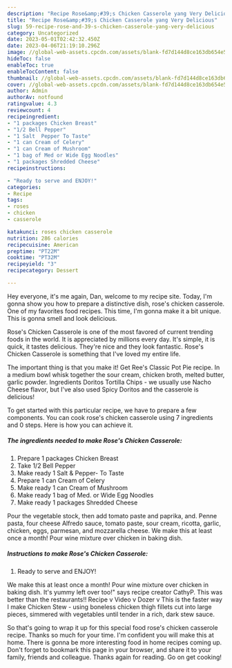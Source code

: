```yaml
---
description: "Recipe Rose&amp;#39;s Chicken Casserole yang Very Delicious"
title: "Recipe Rose&amp;#39;s Chicken Casserole yang Very Delicious"
slug: 59-recipe-rose-and-39-s-chicken-casserole-yang-very-delicious
category: Uncategorized
date: 2023-05-01T02:42:32.450Z
date: 2023-04-06T21:19:10.296Z
image: //global-web-assets.cpcdn.com/assets/blank-fd7d144d8ce163db654e5a02c40b08a2775adb7897d16e4062681dc7e1b2800f.png
hideToc: false
enableToc: true
enableTocContent: false
thumbnail: //global-web-assets.cpcdn.com/assets/blank-fd7d144d8ce163db654e5a02c40b08a2775adb7897d16e4062681dc7e1b2800f.png
cover: //global-web-assets.cpcdn.com/assets/blank-fd7d144d8ce163db654e5a02c40b08a2775adb7897d16e4062681dc7e1b2800f.png
author: Admin
authorAv: notfound
ratingvalue: 4.3
reviewcount: 4
recipeingredient:
- "1 packages Chicken Breast"
- "1/2 Bell Pepper"
- "1 Salt  Pepper To Taste"
- "1 can Cream of Celery"
- "1 can Cream of Mushroom"
- "1 bag of Med or Wide Egg Noodles"
- "1 packages Shredded Cheese"
recipeinstructions:

- "Ready to serve and ENJOY!"
categories:
- Recipe
tags:
- roses
- chicken
- casserole

katakunci: roses chicken casserole 
nutrition: 286 calories
recipecuisine: American
preptime: "PT22M"
cooktime: "PT32M"
recipeyield: "3"
recipecategory: Dessert

---
```



Hey everyone, it's me again, Dan, welcome to my recipe site. Today, I'm gonna show you how to prepare a distinctive dish, rose&#39;s chicken casserole. One of my favorites food recipes. This time, I'm gonna make it a bit unique. This is gonna smell and look delicious.

Rose&#39;s Chicken Casserole is one of the most favored of current trending foods in the world. It is appreciated by millions every day. It's simple, it is quick, it tastes delicious. They're nice and they look fantastic. Rose&#39;s Chicken Casserole is something that I've loved my entire life.

The important thing is that you make it! Get Ree&#39;s Classic Pot Pie recipe. In a medium bowl whisk together the sour cream, chicken broth, melted butter, garlic powder. Ingredients Doritos Tortilla Chips - we usually use Nacho Cheese flavor, but I&#39;ve also used Spicy Doritos and the casserole is delicious!


To get started with this particular recipe, we have to prepare a few components. You can cook rose&#39;s chicken casserole using 7 ingredients and 0 steps. Here is how you can achieve it.

<!--inarticleads1-->

##### The ingredients needed to make Rose&#39;s Chicken Casserole:

1. Prepare 1 packages Chicken Breast
1. Take 1/2 Bell Pepper
1. Make ready 1 Salt &amp; Pepper- To Taste
1. Prepare 1 can Cream of Celery
1. Make ready 1 can Cream of Mushroom
1. Make ready 1 bag of Med. or Wide Egg Noodles
1. Make ready 1 packages Shredded Cheese


Pour the vegetable stock, then add tomato paste and paprika, and. Penne pasta, four cheese Alfredo sauce, tomato paste, sour cream, ricotta, garlic, chicken, eggs, parmesan, and mozzarella cheese. We make this at least once a month! Pour wine mixture over chicken in baking dish. 

<!--inarticleads2-->

##### Instructions to make Rose&#39;s Chicken Casserole:


1. Ready to serve and ENJOY!

We make this at least once a month! Pour wine mixture over chicken in baking dish. It&#39;s yummy left over too!&#34; says recipe creator CathyP. This was better than the restaurants!! Recipe v Video v Dozer v This is the faster way I make Chicken Stew - using boneless chicken thigh fillets cut into large pieces, simmered with vegetables until tender in a rich, dark stew sauce. 

So that's going to wrap it up for this special food rose&#39;s chicken casserole recipe. Thanks so much for your time. I'm confident you will make this at home. There is gonna be more interesting food in home recipes coming up. Don't forget to bookmark this page in your browser, and share it to your family, friends and colleague. Thanks again for reading. Go on get cooking!
